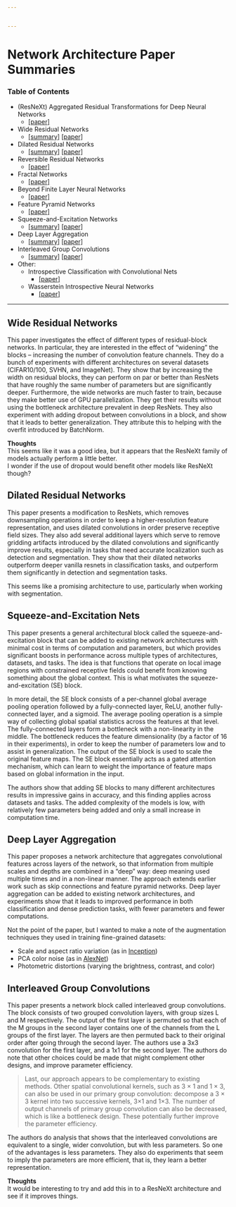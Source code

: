 ```yaml
---


---
```


<h1 id="network-architecture-paper-summaries">Network Architecture Paper Summaries</h1>
<h3 id="table-of-contents">Table of Contents</h3>
<ul>
<li>(ResNeXt) Aggregated Residual Transformations for Deep Neural Networks
<ul>
<li><a href="https://arxiv.org/abs/1611.05431">[paper]</a></li>
</ul>
</li>
<li>Wide Residual Networks
<ul>
<li><a href="#wide-residual-networks">[summary]</a> <a href="https://arxiv.org/abs/1605.07146">[paper]</a></li>
</ul>
</li>
<li>Dilated Residual Networks
<ul>
<li><a href="#dilated-residual-networks">[summary]</a> <a href="https://arxiv.org/abs/1705.09914">[paper]</a></li>
</ul>
</li>
<li>Reversible Residual Networks
<ul>
<li><a href="https://arxiv.org/abs/1707.04585">[paper]</a></li>
</ul>
</li>
<li>Fractal Networks
<ul>
<li><a href="https://arxiv.org/abs/1605.07648">[paper]</a></li>
</ul>
</li>
<li>Beyond Finite Layer Neural Networks
<ul>
<li><a href="https://arxiv.org/abs/1710.10121">[paper]</a></li>
</ul>
</li>
<li>Feature Pyramid Networks
<ul>
<li><a href="https://arxiv.org/abs/1612.03144">[paper]</a></li>
</ul>
</li>
<li>Squeeze-and-Excitation Networks
<ul>
<li><a href="#squeeze-and-excitation-nets">[summary]</a> <a href="https://arxiv.org/abs/1709.01507">[paper]</a></li>
</ul>
</li>
<li>Deep Layer Aggregation
<ul>
<li><a href="#deep-layer-aggregation">[summary]</a> <a href="https://arxiv.org/abs/1707.06484">[paper]</a></li>
</ul>
</li>
<li>Interleaved Group Convolutions
<ul>
<li><a href="#interleaved-group-convolutions">[summary]</a> <a href="https://arxiv.org/abs/1707.02725">[paper]</a></li>
</ul>
</li>
<li>Other:
<ul>
<li>Introspective Classification with Convolutional Nets
<ul>
<li><a href="https://arxiv.org/abs/1704.07816">[paper]</a></li>
</ul>
</li>
<li>Wasserstein Introspective Neural Networks
<ul>
<li><a href="https://arxiv.org/abs/1711.08875">[paper]</a></li>
</ul>
</li>
</ul>
</li>
</ul>
<hr>
<h2 id="wide-residual-networks">Wide Residual Networks</h2>
<p>This paper investigates the effect of different types of residual-block networks. In particular, they are interested in the effect of “widening” the blocks – increasing the number of convolution feature channels. They do a bunch of experiments with different architectures on several datasets (CIFAR10/100, SVHN, and ImageNet). They show that by increasing the width on residual blocks, they can perform on par or better than ResNets that have roughly the same number of parameters but are significantly deeper. Furthermore, the wide networks are much faster to train, because they make better use of GPU parallelization. They get their results without using the bottleneck architecture prevalent in deep ResNets. They also experiment with adding dropout between convolutions in a block, and show that it leads to better generalization. They attribute this to helping with the overfit introduced by BatchNorm.</p>
<p><strong>Thoughts</strong><br>
This seems like it was a good idea, but it appears that the ResNeXt family of models actually perform a little better.<br>
I wonder if the use of dropout would benefit other models like ResNeXt though?</p>
<h2 id="dilated-residual-networks">Dilated Residual Networks</h2>
<p>This paper presents a modification to ResNets, which removes downsampling operations in order to keep a higher-resolution feature representation, and uses dilated convolutions in order preserve receptive field sizes. They also add several additional layers which serve to remove gridding artifacts introduced by the dilated convolutions and significantly improve results, especially in tasks that need accurate localization such as detection and segmentation. They show that their dilated networks outperform deeper vanilla resnets in classification tasks, and outperform them significantly in detection and segmentation tasks.</p>
<p>This seems like a promising architecture to use, particularly when working with segmentation.</p>
<h2 id="squeeze-and-excitation-nets">Squeeze-and-Excitation Nets</h2>
<p>This paper presents a general architectural block called the squeeze-and-excitation block that can be added to existing network architectures with minimal cost in terms of computation and parameters, but which provides significant boosts in performance across multiple types of architectures, datasets, and tasks. The idea is that functions that operate on local image regions with constrained receptive fields could benefit from knowing something about the global context. This is what motivates the squeeze-and-excitation (SE) block.</p>
<p>In more detail, the SE block consists of a per-channel global average pooling operation followed by a fully-connected layer, ReLU, another fully-connected layer, and a sigmoid. The average pooling operation is a simple way of collecting global spatial statistics across the features at that level. The fully-connected layers form a bottleneck with a non-linearity in the middle. The bottleneck reduces the feature dimensionality (by a factor of 16 in their experiments), in order to keep the number of parameters low and to assist in generalization. The output of the SE block is used to scale the original feature maps. The SE block essentially acts as a gated attention mechanism, which can learn to weight the importance of feature maps based on global information in the input.</p>
<p>The authors show that adding SE blocks to many different architectures results in impressive gains in accuracy, and this finding applies across datasets and tasks. The added complexity of the models is low, with relatively few parameters being added and only a small increase in computation time.</p>
<h2 id="deep-layer-aggregation">Deep Layer Aggregation</h2>
<p>This paper proposes a network architecture that aggregates convolutional features across layers of the network, so that information from multiple scales and depths are combined in a “deep” way: deep meaning used multiple times and in a non-linear manner. The approach extends earlier work such as skip connections and feature pyramid networks. Deep layer aggregation can be added to existing network architectures, and experiments show that it leads to improved performance in both classification and dense prediction tasks, with fewer parameters and fewer computations.</p>
<p>Not the point of the paper, but I wanted to make a note of the augmentation techniques they used in training fine-grained datasets:</p>
<ul>
<li>Scale and aspect ratio variation (as in  <a href="https://arxiv.org/abs/1409.4842">Inception</a>)</li>
<li>PCA color noise (as in  <a href="https://papers.nips.cc/paper/4824-imagenet-classification-with-deep-convolutional-neural-networks">AlexNet</a>)</li>
<li>Photometric distortions (varying the brightness, contrast, and color)</li>
</ul>
<h2 id="interleaved-group-convolutions">Interleaved Group Convolutions</h2>
<p>This paper presents a network block called interleaved group convolutions. The block consists of two grouped convolution layers, with group sizes L and M respectively. The output of the first layer is permuted so that each of the M groups in the second layer contains one of the channels from the L groups of the first layer. The layers are then permuted back to their original order after going through the second layer. The authors use a 3x3 convolution for the first layer, and a 1x1 for the second layer. The authors do note that other choices could be made that might complement other designs, and improve parameter efficiency.</p>
<blockquote>
<p>Last,  our  approach  appears  to  be  complementary  to  existing  methods.  Other  spatial  convolutional  kernels,  such as  3  ×  1  and  1  ×  3,  can  also  be  used  in  our  primary  group convolution: decompose  a  3  ×  3  kernel  into  two  successive kernels,  3×1  and  1×3.  The  number  of  output  channels  of primary  group  convolution  can  also  be  decreased,  which  is like  a  bottleneck  design.  These  potentially  further  improve the  parameter  efficiency.</p>
</blockquote>
<p>The authors do analysis that shows that the interleaved convolutions are equivalent to a single, wider convolution, but with less parameters. So one of the advantages is less parameters. They also do experiments that seem to imply the parameters are more efficient, that is, they learn a better representation.</p>
<p><strong>Thoughts</strong><br>
It would be interesting to try and add this in to a ResNeXt architecture and see if it improves things.</p>

